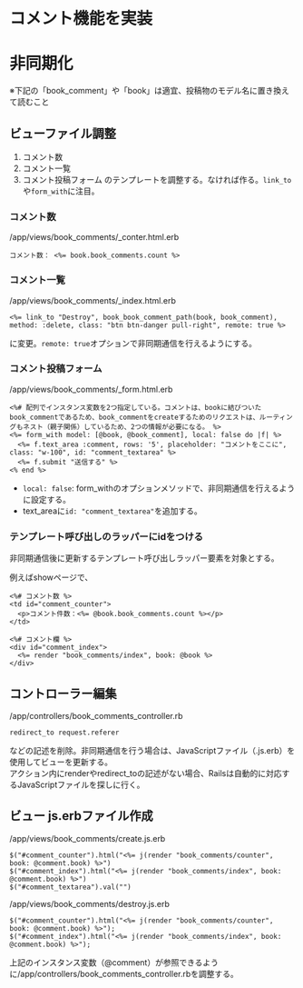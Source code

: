 # コメント機能を実装

# 非同期化
※下記の「book_comment」や「book」は適宜、投稿物のモデル名に置き換えて読むこと

## ビューファイル調整
1. コメント数
2. コメント一覧
3. コメント投稿フォーム
のテンプレートを調整する。なければ作る。`link_to`や`form_with`に注目。

### コメント数
/app/views/book_comments/_conter.html.erb
```
コメント数： <%= book.book_comments.count %>
```

### コメント一覧
/app/views/book_comments/_index.html.erb
```
<%= link_to "Destroy", book_book_comment_path(book, book_comment), method: :delete, class: "btn btn-danger pull-right", remote: true %>
```
に変更。`remote: true`オプションで非同期通信を行えるようにする。

### コメント投稿フォーム
/app/views/book_comments/_form.html.erb
```
<%# 配列でインスタンス変数を2つ指定している。コメントは、bookに結びついたbook_commentであるため、book_commentをcreateするためのリクエストは、ルーティングもネスト（親子関係）しているため、2つの情報が必要になる。 %>
<%= form_with model: [@book, @book_comment], local: false do |f| %>
  <%= f.text_area :comment, rows: '5', placeholder: "コメントをここに", class: "w-100", id: "comment_textarea" %>
  <%= f.submit "送信する" %>
<% end %>
```
- `local: false`: form_withのオプションメソッドで、非同期通信を行えるように設定する。
- text_areaに`id: "comment_textarea"`を追加する。

### テンプレート呼び出しのラッパーにidをつける
非同期通信後に更新するテンプレート呼び出しラッパー要素を対象とする。

例えばshowページで、
```
<%# コメント数 %>
<td id="comment_counter">
  <p>コメント件数：<%= @book.book_comments.count %></p>
</td>

<%# コメント欄 %>
<div id="comment_index">
  <%= render "book_comments/index", book: @book %>
</div>
```

## コントローラー編集
/app/controllers/book_comments_controller.rb
```
redirect_to request.referer
```
などの記述を削除。非同期通信を行う場合は、JavaScriptファイル（.js.erb）を使用してビューを更新する。<br>
アクション内にrenderやredirect_toの記述がない場合、Railsは自動的に対応するJavaScriptファイルを探しに行く。

## ビュー js.erbファイル作成
/app/views/book_comments/create.js.erb
```
$("#comment_counter").html("<%= j(render "book_comments/counter", book: @comment.book) %>")
$("#comment_index").html("<%= j(render "book_comments/index", book: @comment.book) %>")
$("#comment_textarea").val("")
```

/app/views/book_comments/destroy.js.erb
```
$("#comment_counter").html("<%= j(render "book_comments/counter", book: @comment.book) %>");
$("#comment_index").html("<%= j(render "book_comments/index", book: @comment.book) %>");
```

上記のインスタンス変数（@comment）が参照できるように/app/controllers/book_comments_controller.rbを調整する。